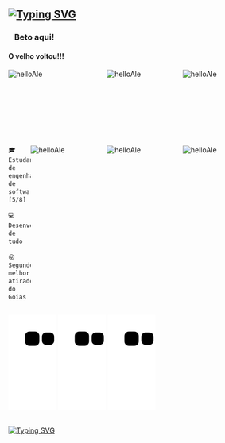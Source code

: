 ## [![Typing SVG](https://readme-typing-svg.demolab.com?font=Fira+Code&size=24&duration=3000&pause=1000&color=FF0000&width=435&lines=Perfil+dedicadp+a+odiar+o+leonel)](https://git.io/typing-svg)
 
<h3> ⠀Beto aqui! </h3>
<h4> O velho voltou!!! </h4>
<img align="left" alt="helloAle" height="153" width="153" src="https://media.giphy.com/media/GkD4U3VfiIbzcBhQNu/giphy.gif">

<img align="right" alt="helloAle" height="153" width="153" src="https://media.giphy.com/media/GkD4U3VfiIbzcBhQNu/giphy.gif">
<img align="right" alt="helloAle" height="153" width="153" src="https://media.giphy.com/media/GkD4U3VfiIbzcBhQNu/giphy.gif">
<img align="right" alt="helloAle" height="153" width="153" src="https://media.giphy.com/media/GkD4U3VfiIbzcBhQNu/giphy.gif">
<img align="right" alt="helloAle" height="153" width="153" src="https://media.giphy.com/media/GkD4U3VfiIbzcBhQNu/giphy.gif">
<img align="right" alt="helloAle" height="153" width="153" src="https://media.giphy.com/media/GkD4U3VfiIbzcBhQNu/giphy.gif">

<div>
 
    🎓 Estudante de engenharia de software [5/8]
 
    💻 Desenvolvedor de tudo
    
    😜 Segundo melhor atirador do Goias
</div>

 ##
 
 ![Snake animation](https://github.com/helloAle/helloAle/blob/output/github-contribution-grid-snake.svg)
 ![Snake animation](https://github.com/helloAle/helloAle/blob/output/github-contribution-grid-snake.svg)
 ![Snake animation](https://github.com/helloAle/helloAle/blob/output/github-contribution-grid-snake.svg)
 ##
  
[![Typing SVG](https://readme-typing-svg.demolab.com?font=Fira+Code&size=14&duration=3000&pause=1000&color=FF0000&width=435&lines=Bilau+gigante)](https://git.io/typing-svg)
<!--   [![Typing SVG](https://readme-typing-svg.demolab.com?font=Fira+Code&size=24&duration=3000&pause=1000&color=38BDAE&width=435&lines=e+obrigado+pelos+peixes!)](https://git.io/typing-svg) -->
  
 ##

